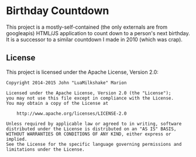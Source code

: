 # Birthday Countdown

This project is a mostly-self-contained (the only externals are from
googleapis) HTML/JS application to count down to a person's next birthday.
It is a successor to a similar countdown I made in 2010 (which was crap).

## License

This project is licensed under the Apache License, Version 2.0:

    Copyright 2014-2015 John "LuaMilkshake" Marion

    Licensed under the Apache License, Version 2.0 (the "License");
    you may not use this file except in compliance with the License.
    You may obtain a copy of the License at

        http://www.apache.org/licenses/LICENSE-2.0

    Unless required by applicable law or agreed to in writing, software
    distributed under the License is distributed on an "AS IS" BASIS,
    WITHOUT WARRANTIES OR CONDITIONS OF ANY KIND, either express or implied.
    See the License for the specific language governing permissions and
    limitations under the License.
